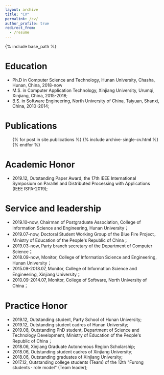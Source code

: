 ```yaml
---
layout: archive
title: "CV"
permalink: /cv/
author_profile: true
redirect_from:
  - /resume
---
```


{% include base_path %}

Education
======
* Ph.D in Computer Science and Technology, Hunan University, Chasha, Hunan, China, 2018-now
* M.S. in Computer Application Technology, Xinjiang University, Urumqi, Xinjiang, China, 2015-2018;
* B.S. in Software Engineering, North University of China, Taiyuan, Shanxi, China, 2010-2014;

Publications
======
  <ul>{% for post in site.publications %}
    {% include archive-single-cv.html %}
  {% endfor %}</ul>

<!--
Talks
======
   <ul>{% for post in site.talks %}
     {% include archive-single-talk-cv.html %}
   {% endfor %}</ul>
-->

<!--
Teaching
======
  <ul>{% for post in site.teaching %}
    {% include archive-single-cv.html %}
  {% endfor %}</ul>
-->

Academic Honor
======
* 2019.12, Outstanding Paper Award, the 17th IEEE International Symposium on Parallel and Distributed Processing with Applications (IEEE ISPA-2019);


Service and leadership
======
* 2019.10-now, Chairman of Postgraduate Association, College of Information Science and Engineering, Hunan University；
* 2019.07-now, Doctoral Student Working Group of the Blue Fire Project， Ministry of Education of the People's Republic of China；
* 2019.03-now, Party branch secretary of the Department of Computer Science；
* 2018.09-now, Monitor, College of Information Science and Engineering, Hunan University；
* 2015.09-2018.07, Monitor, College of Information Science and Engineering, Xinjiang University；
* 2010.09-2014.07, Monitor, College of Software, North University of China；

Practice Honor
======
* 2019.12, Outstanding student, Party School of Hunan University;
* 2019.12, Outstanding student cadres of Hunan University;
* 2019.08, Outstanding PhD student, Department of Science and Technology Development, Ministry of Education of the People's Republic of China；
* 2018.06, Xinjiang Graduate Autonomous Region Scholarship;
* 2018.06, Outstanding student cadres of Xinjiang University;
* 2018.06, Outstanding graduates of Xinjiang University;
* 2017.12, Outstanding college students (Team) of the 12th "Furong students · role model" (Team leader);

